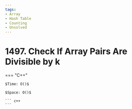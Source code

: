 ```yaml
---
tags:
- Array
- Hash Table
- Counting
- Unsolved
---
```



# 1497. Check If Array Pairs Are Divisible by k

=== "C++"

    $Time: O()$

    $Space: O()$

    ``` c++
    ```